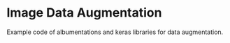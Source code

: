 # Image Data Augmentation

Example code of albumentations and keras libraries for data augmentation.